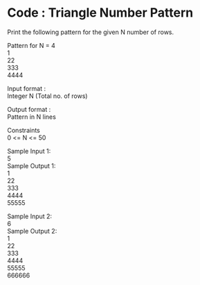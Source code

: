 # Code : Triangle Number Pattern



Print the following pattern for the given N number of rows.   

Pattern for N = 4     
1        
22         
333         
4444          

Input format :          
Integer N (Total no. of rows)          

Output format :        
Pattern in N lines        

Constraints          
0 <= N <= 50             

Sample Input 1:          
5             
Sample Output 1:          
1            
22         
333          
4444          
55555           

Sample Input 2:          
6          
Sample Output 2:        
1        
22        
333         
4444           
55555            
666666            
